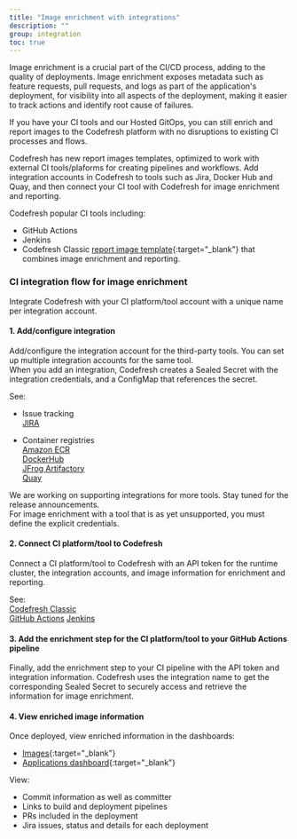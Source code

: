 ```yaml
---
title: "Image enrichment with integrations"
description: ""
group: integration
toc: true
---
```





Image enrichment is a crucial part of the CI/CD process, adding to the quality of deployments. Image enrichment exposes metadata such as feature requests, pull requests, and logs as part of the application's deployment, for visibility into all aspects of the deployment, making it easier to track actions and identify root cause of failures.  

If you have your CI tools and our Hosted GitOps, you can still enrich and report images to the Codefresh platform with no disruptions to existing CI processes and flows.  

Codefresh has new report images templates, optimized to work with external CI tools/plaforms for creating pipelines and workflows. Add integration accounts in Codefresh to tools such as Jira, Docker Hub and Quay, and then connect your CI tool with Codefresh for image enrichment and reporting.  

Codefresh  popular CI tools including:
* GitHub Actions
* Jenkins
* Codefresh Classic [report image template](https://github.com/marketplace/actions/codefresh-report-image){:target="\_blank"} that combines image enrichment and reporting. 


### CI integration flow for image enrichment
 
Integrate Codefresh with your CI platform/tool account with a unique name per integration account. 

#### 1. Add/configure integration

Add/configure the integration account for the third-party tools. You can set up multiple integration accounts for the same tool.  
When you add an integration, Codefresh creates a Sealed Secret with the integration credentials, and a ConfigMap that references the secret.  

See:  
* Issue tracking  
  [JIRA]({{site.baseurl}}/docs/integrations/issue-tracking/jira/) 
 
* Container registries  
  [Amazon ECR]({{site.baseurl}}/docs/integrations/container-registries/amazon-ecr/)  
  [DockerHub]({{site.baseurl}}/docs/integrations/container-registries/dockerhub/)  
  [JFrog Artifactory]({{site.baseurl}}/docs/integrations/container-registries/jfrog/)  
  [Quay]({{site.baseurl}}/docs/integrations/container-registries/quay/)  

We are working on supporting integrations for more tools. Stay tuned for the release announcements.  
For image enrichment with a tool that is as yet unsupported, you must define the explicit credentials. 
   
#### 2. Connect CI platform/tool to Codefresh

Connect a CI platform/tool to Codefresh with an API token for the runtime cluster, the integration accounts, and image information for enrichment and reporting. 

See:  
[Codefresh Classic]({{site.baseurl}}/docs/integrations/ci-integrations/codefresh-classic/)  
[GitHub Actions]({{site.baseurl}}/docs/integrations/ci-integrations/github-actions/)
[Jenkins]({{site.baseurl}}/docs/integrations/ci-integrations/jenkins/)


#### 3. Add the enrichment step for the CI platform/tool to your GitHub Actions pipeline 

Finally, add the enrichment step to your CI pipeline with the API token and integration information. Codefresh uses the integration name to get the corresponding Sealed Secret to securely access and retrieve the information for image enrichment.  


#### 4. View enriched image information
Once deployed, view enriched information in the dashboards:  
* [Images](https://g.codefresh.io/2.0/images){:target="\_blank"}  
* [Applications dashboard](https://g.codefresh.io/2.0/applications-dashboard){:target="\_blank"}  


View:  

* Commit information as well as committer
* Links to build and deployment pipelines
* PRs included in the deployment
* Jira issues, status and details for each deployment





